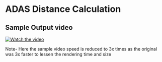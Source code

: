 # ADAS Distance Calculation

## Sample Output video

[![Watch the video](https://img.youtube.com/vi/6p0SwzQZu-Y/maxresdefault.jpg)](https://www.youtube.com/watch?v=6p0SwzQZu-Y)


Note- Here the sample video speed is reduced to 3x times as the original was 3x faster to lessen the rendering time and size
